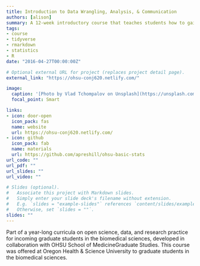 ```yaml
---
title: Introduction to Data Wrangling, Analysis, & Communication
authors: [alison]
summary: A 12-week introductory course that teaches students how to gain and communicate insights from biomedical data
tags:
- course
- tidyverse
- rmarkdown
- statistics
- R
date: "2016-04-27T00:00:00Z"

# Optional external URL for project (replaces project detail page).
external_link: "https://ohsu-conj620.netlify.com/"

image:
  caption: '[Photo by Vlad Tchompalov on Unsplash](https://unsplash.com/photos/nKNrOZ5MXZY)'
  focal_point: Smart

links:
- icon: door-open
  icon_pack: fas
  name: website
  url: https://ohsu-conj620.netlify.com/
- icon: github
  icon_pack: fab
  name: materials
  url: https://github.com/apreshill/ohsu-basic-stats
url_code: ""
url_pdf: ""
url_slides: ""
url_video: ""

# Slides (optional).
#   Associate this project with Markdown slides.
#   Simply enter your slide deck's filename without extension.
#   E.g. `slides = "example-slides"` references `content/slides/example-slides.md`.
#   Otherwise, set `slides = ""`.
slides: ""
---
```


Part of a year-long curricula on open science, data, and research practice for incoming graduate students in the biomedical sciences, developed in collaboration with OHSU School of MedicineGraduate Studies. This course was offered at Oregon Health & Science University to graduate students in the biomedical sciences.
